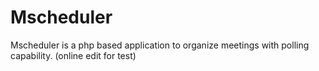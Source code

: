 # Mscheduler
Mscheduler is a php based application to organize meetings 
with polling capability. (online edit for test)
